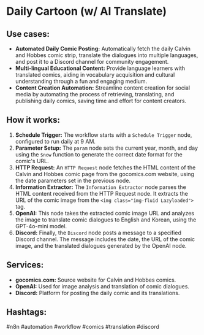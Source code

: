 # Daily Cartoon (w/ AI Translate)

## Use cases:

-   **Automated Daily Comic Posting:** Automatically fetch the daily Calvin and Hobbes comic strip, translate the dialogues into multiple languages, and post it to a Discord channel for community engagement.
-   **Multi-lingual Educational Content:** Provide language learners with translated comics, aiding in vocabulary acquisition and cultural understanding through a fun and engaging medium.
-   **Content Creation Automation:** Streamline content creation for social media by automating the process of retrieving, translating, and publishing daily comics, saving time and effort for content creators.

## How it works:

1.  **Schedule Trigger:** The workflow starts with a `Schedule Trigger` node, configured to run daily at 9 AM.
2.  **Parameter Setup:** The `param` node sets the current year, month, and day using the `$now` function to generate the correct date format for the comic's URL.
3.  **HTTP Request:** An `HTTP Request` node fetches the HTML content of the Calvin and Hobbes comic page from the gocomics.com website, using the date parameters set in the previous node.
4.  **Information Extractor:** The `Information Extractor` node parses the HTML content received from the HTTP Request node. It extracts the URL of the comic image from the `<img class="img-fluid Lazyloaded">` tag.
5.  **OpenAI:** This node takes the extracted comic image URL and analyzes the image to translate comic dialogues to English and Korean, using the GPT-4o-mini model.
6.  **Discord:** Finally, the `Discord` node posts a message to a specified Discord channel. The message includes the date, the URL of the comic image, and the translated dialogues generated by the OpenAI node.

## Services:

-   **gocomics.com:** Source website for Calvin and Hobbes comics.
-   **OpenAI:** Used for image analysis and translation of comic dialogues.
-   **Discord:** Platform for posting the daily comic and its translations.

## Hashtags:

#n8n #automation #workflow #comics #translation #discord
